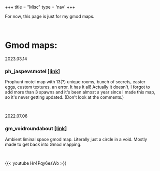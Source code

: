 +++
title = "Misc"
type = 'nav'
+++

For now, this page is just for my gmod maps.

<br>

# Gmod maps:
2023.03.14
### ph_jaspevsmotel [[link]](https://steamcommunity.com/sharedfiles/filedetails/?id=2947094930)
Prophunt motel map with 13(?) unique rooms, bunch of secrets, easter eggs, custom textures, an error. It has it all! Actually it doesn't, I forgot to add more than 3 spawns and it's been almost a year since I made this map, so it's never getting updated. (Don't look at the comments.)

<br>

2022.07.06
### gm_voidroundabout [[link]](https://steamcommunity.com/sharedfiles/filedetails/?id=2831346793)
Ambient liminal space gmod map. Literally just a circle in a void. Mostly made to get back into Gmod mapping.

<br>

{{< youtube Hr4Pqy6esWo >}}
